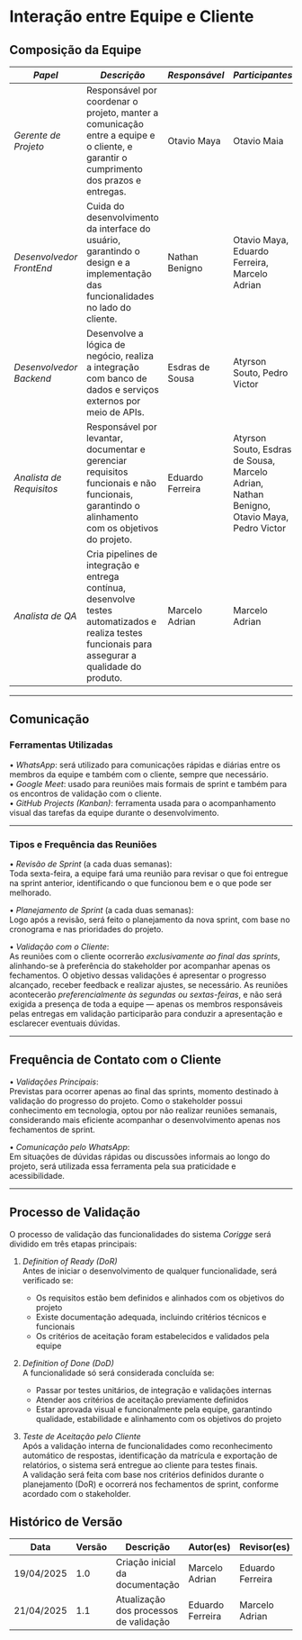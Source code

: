# Interação entre Equipe e Cliente

## Composição da Equipe

| *Papel*                   | *Descrição*                                                                                                                                         | *Responsável*                        | *Participantes*                                 |
|----------------------------|---------------------------------------------------------------------------------------------------------------------------------------------------------|----------------------------------------|----------------------------------------------------|
| *Gerente de Projeto*     | Responsável por coordenar o projeto, manter a comunicação entre a equipe e o cliente, e garantir o cumprimento dos prazos e entregas.                 | Otavio Maya         | Otavio Maia                                                 |
| *Desenvolvedor FrontEnd* | Cuida do desenvolvimento da interface do usuário, garantindo o design e a implementação das funcionalidades no lado do cliente.                       | Nathan Benigno       | Otavio Maya, Eduardo Ferreira, Marcelo Adrian                     |
| *Desenvolvedor Backend*  | Desenvolve a lógica de negócio, realiza a integração com banco de dados e serviços externos por meio de APIs.                                          | Esdras de Sousa             | Atyrson Souto, Pedro Victor |
| *Analista de Requisitos* | Responsável por levantar, documentar e gerenciar requisitos funcionais e não funcionais, garantindo o alinhamento com os objetivos do projeto.         | Eduardo Ferreira            | Atyrson Souto, Esdras de Sousa, Marcelo Adrian, Nathan Benigno, Otavio Maya, Pedro Victor                    |
| *Analista de QA*         | Cria pipelines de integração e entrega contínua, desenvolve testes automatizados e realiza testes funcionais para assegurar a qualidade do produto.    | Marcelo Adrian      | Marcelo Adrian                                                  |

---

## Comunicação

### Ferramentas Utilizadas

•  *WhatsApp*: será utilizado para comunicações rápidas e diárias entre os membros da equipe e também com o cliente, sempre que necessário.  
•  *Google Meet*: usado para reuniões mais formais de sprint e também para os encontros de validação com o cliente.  
•  *GitHub Projects (Kanban)*: ferramenta usada para o acompanhamento visual das tarefas da equipe durante o desenvolvimento.

---

### Tipos e Frequência das Reuniões

•  *Revisão de Sprint* (a cada duas semanas):  
  Toda sexta-feira, a equipe fará uma reunião para revisar o que foi entregue na sprint anterior, identificando o que funcionou bem e o que pode ser melhorado.

•  *Planejamento de Sprint* (a cada duas semanas):  
  Logo após a revisão, será feito o planejamento da nova sprint, com base no cronograma e nas prioridades do projeto.

•  *Validação com o Cliente*:  
  As reuniões com o cliente ocorrerão *exclusivamente ao final das sprints*, alinhando-se à preferência do stakeholder por acompanhar apenas os fechamentos. 
  O objetivo dessas validações é apresentar o progresso alcançado, receber feedback e realizar ajustes, se necessário. As reuniões acontecerão *preferencialmente às segundas ou sextas-feiras*, e não será exigida a presença de toda a equipe — apenas os membros responsáveis pelas entregas em validação participarão para conduzir a apresentação e esclarecer eventuais dúvidas.

---

## Frequência de Contato com o Cliente

•  *Validações Principais*:  
  Previstas para ocorrer apenas ao final das sprints, momento destinado à validação do progresso do projeto. Como o stakeholder possui conhecimento em tecnologia, optou por não realizar reuniões semanais, considerando mais eficiente acompanhar o desenvolvimento apenas nos fechamentos de sprint.

•  *Comunicação pelo WhatsApp*:  
  Em situações de dúvidas rápidas ou discussões informais ao longo do projeto, será utilizada essa ferramenta pela sua praticidade e acessibilidade.

---

## Processo de Validação

O processo de validação das funcionalidades do sistema *Corigge* será dividido em três etapas principais:

1. *Definition of Ready (DoR)*  
   Antes de iniciar o desenvolvimento de qualquer funcionalidade, será verificado se:
   - Os requisitos estão bem definidos e alinhados com os objetivos do projeto
   - Existe documentação adequada, incluindo critérios técnicos e funcionais
   - Os critérios de aceitação foram estabelecidos e validados pela equipe

2. *Definition of Done (DoD)*  
   A funcionalidade só será considerada concluída se:
   - Passar por testes unitários, de integração e validações internas
   - Atender aos critérios de aceitação previamente definidos
   - Estar aprovada visual e funcionalmente pela equipe, garantindo qualidade, estabilidade e alinhamento com os objetivos do projeto


3. *Teste de Aceitação pelo Cliente*  
   Após a validação interna de funcionalidades como reconhecimento automático de respostas, identificação da matrícula e exportação de relatórios, o sistema será entregue ao cliente para testes finais.  
   A validação será feita com base nos critérios definidos durante o planejamento (DoR) e ocorrerá nos fechamentos de sprint, conforme acordado com o stakeholder.


## Histórico de Versão

| Data       | Versão | Descrição                                                                 | Autor(es)         | Revisor(es)        |
|------------|--------|---------------------------------------------------------------------------|-------------------|--------------------|
| 19/04/2025 | 1.0    | Criação inicial da documentação                                           | Marcelo Adrian    | Eduardo Ferreira |
| 21/04/2025 | 1.1    | Atualização dos processos de validação                                          | Eduardo Ferreira    | Marcelo Adrian |
